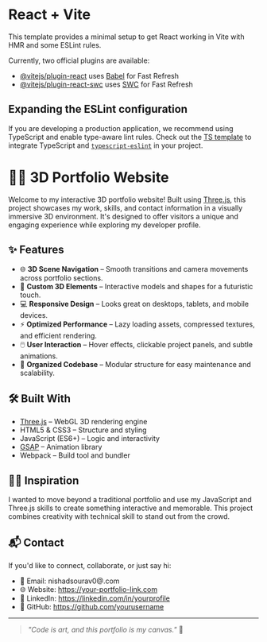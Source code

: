 # React + Vite

This template provides a minimal setup to get React working in Vite with HMR and some ESLint rules.

Currently, two official plugins are available:

- [@vitejs/plugin-react](https://github.com/vitejs/vite-plugin-react/blob/main/packages/plugin-react/README.md) uses [Babel](https://babeljs.io/) for Fast Refresh
- [@vitejs/plugin-react-swc](https://github.com/vitejs/vite-plugin-react-swc) uses [SWC](https://swc.rs/) for Fast Refresh

## Expanding the ESLint configuration

If you are developing a production application, we recommend using TypeScript and enable type-aware lint rules. Check out the [TS template](https://github.com/vitejs/vite/tree/main/packages/create-vite/template-react-ts) to integrate TypeScript and [`typescript-eslint`](https://typescript-eslint.io) in your project.

# 🧑‍💻 3D Portfolio Website

Welcome to my interactive 3D portfolio website! Built using [Three.js](https://threejs.org/), this project showcases my work, skills, and contact information in a visually immersive 3D environment. It's designed to offer visitors a unique and engaging experience while exploring my developer profile.



## ✨ Features

- 🌐 **3D Scene Navigation** – Smooth transitions and camera movements across portfolio sections.
- 🧱 **Custom 3D Elements** – Interactive models and shapes for a futuristic touch.
- 💻 **Responsive Design** – Looks great on desktops, tablets, and mobile devices.
- ⚡ **Optimized Performance** – Lazy loading assets, compressed textures, and efficient rendering.
- 🖱️ **User Interaction** – Hover effects, clickable project panels, and subtle animations.
- 📁 **Organized Codebase** – Modular structure for easy maintenance and scalability.

## 🛠️ Built With

- [Three.js](https://threejs.org/) – WebGL 3D rendering engine
- HTML5 & CSS3 – Structure and styling
- JavaScript (ES6+) – Logic and interactivity
- [GSAP](https://greensock.com/gsap/) – Animation library
- Webpack – Build tool and bundler


## 🧑‍🎨 Inspiration

I wanted to move beyond a traditional portfolio and use my JavaScript and Three.js skills to create something interactive and memorable. This project combines creativity with technical skill to stand out from the crowd.

## 📬 Contact

If you'd like to connect, collaborate, or just say hi:

- 📧 Email: nishadsourav0@.com  
- 🌐 Website: https://your-portfolio-link.com  
- 💼 LinkedIn: https://linkedin.com/in/yourprofile  
- 🐙 GitHub: https://github.com/yourusername

---

> _"Code is art, and this portfolio is my canvas."_ 🎨




